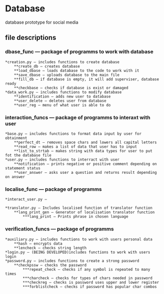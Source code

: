 # Database
database prototype for social media


## file descriptions
### dbase_func — package of programms to work with database
    *creation.py — includes functions to create database
        **create_db — creates database
        **load_dbase — loads database to the code to work with it
        **save_dbase — uploads database to the main file
        **fill_db — if database is empty, it will add superviser, database ready
        **checkbase — checks if database is exist or damaged
    *data_work.py — includes functions to modify database
        **identification — adds new user to database
        **user_delete — deletes user from database
        **user_reg — menu of what user is able to do
### interaction_funcs — package of programms to interaxt with user
    *base.py — includes functions to format data input by user for obtainment
        **perfect_dt — removes space chars and lowers all capital letters
        **read_row — makes a list of data that user has to input
        **list_to_strtab — makes string with data types for user to put fot the database file
    *user.py — includes functions to interract with user
        **notification — prints negative or positive comment depending on statement status
        **user_answer — asks user a question and returns result depending on answer
### localise_func — package of programms
    *interact_user.py —

    *translator.py — Includes localised function of translator function
        **lang_print_gen — Generator of localisation translator function
            ***lang_print — Prints phrase in chosen language
### verification_funcs — package of programms
    *auxiliary.py — includes functions to work with users personal data
        **hash — encrypts data
        **lencheck — checks string length
    *login.py — (BEING DEVELOPED)includes functions to work with users login
    *password.py — includes functions to create a strong password
        **checkpssw — checks the password
            ***repeat_check — checks if any symbol is repeated to many times
            ***charcheck — checks for types of chars needed in password
            ***checkreg — checks is password uses upper and lower register
            ***forblistcheck — checks if password has popular char combos